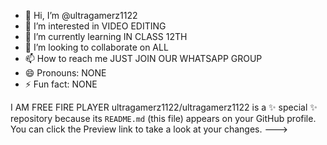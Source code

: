 - 👋 Hi, I’m @ultragamerz1122
- 👀 I’m interested in VIDEO EDITING
- 🌱 I’m currently learning  IN CLASS 12TH
- 💞️ I’m looking to collaborate on ALL 
- 📫 How to reach me JUST JOIN OUR WHATSAPP GROUP
- 😄 Pronouns: NONE
- ⚡ Fun fact: NONE

I AM FREE FIRE PLAYER
ultragamerz1122/ultragamerz1122 is a ✨ special ✨ repository because its `README.md` (this file) appears on your GitHub profile.
You can click the Preview link to take a look at your changes.
--->
